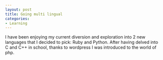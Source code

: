 ```yaml
---
layout: post
title: Going multi lingual
categories:
- Learning
---
```


I have been enjoying my current diversion and exploration into 2 new languages that I decided to pick: Ruby and Python. After having delved into C and C++ in school, thanks to wordpress I was introduced to the world of php.

